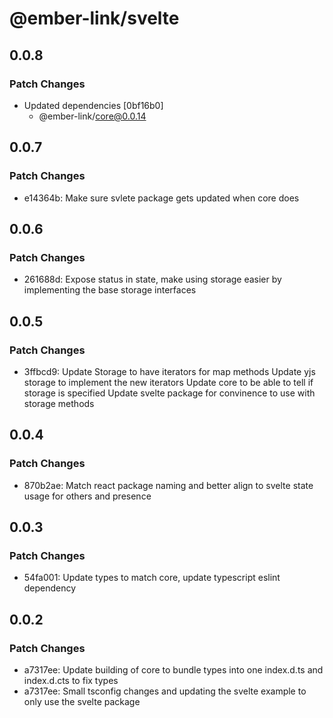 # @ember-link/svelte

## 0.0.8

### Patch Changes

- Updated dependencies [0bf16b0]
  - @ember-link/core@0.0.14

## 0.0.7

### Patch Changes

- e14364b: Make sure svlete package gets updated when core does

## 0.0.6

### Patch Changes

- 261688d: Expose status in state, make using storage easier by implementing the base storage interfaces

## 0.0.5

### Patch Changes

- 3ffbcd9: Update Storage to have iterators for map methods
  Update yjs storage to implement the new iterators
  Update core to be able to tell if storage is specified
  Update svelte package for convinence to use with storage methods

## 0.0.4

### Patch Changes

- 870b2ae: Match react package naming and better align to svelte state usage for others and presence

## 0.0.3

### Patch Changes

- 54fa001: Update types to match core, update typescript eslint dependency

## 0.0.2

### Patch Changes

- a7317ee: Update building of core to bundle types into one index.d.ts and index.d.cts to fix types
- a7317ee: Small tsconfig changes and updating the svelte example to only use the svelte package
